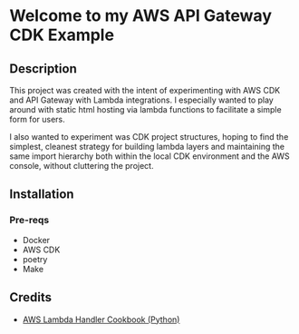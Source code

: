 # Welcome to my AWS API Gateway CDK Example

## Description

This project was created with the intent of experimenting with AWS CDK and API Gateway with Lambda integrations. I especially wanted to play around with static html hosting via lambda functions to facilitate a simple form for users.

I also wanted to experiment was CDK project structures, hoping to find the simplest, cleanest strategy for building lambda layers and maintaining the same import hierarchy both within the local CDK environment and the AWS console, without cluttering the project.

## Installation

### Pre-reqs
* Docker
* AWS CDK
* poetry
* Make

## Credits

* [AWS Lambda Handler Cookbook (Python)](https://github.com/ran-isenberg/aws-lambda-handler-cookbook)

